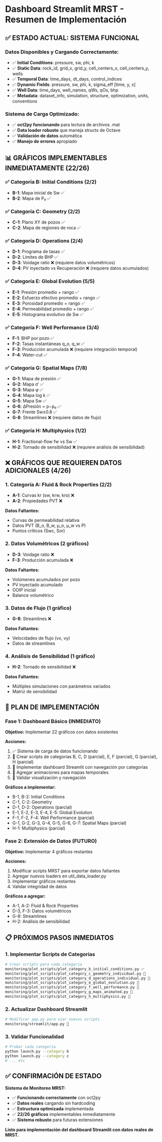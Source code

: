 # Dashboard Streamlit MRST - Resumen de Implementación

## ✅ ESTADO ACTUAL: SISTEMA FUNCIONAL

### **Datos Disponibles y Cargando Correctamente:**
- ✅ **Initial Conditions**: pressure, sw, phi, k
- ✅ **Static Data**: rock_id, grid_x, grid_y, cell_centers_x, cell_centers_y, wells
- ✅ **Temporal Data**: time_days, dt_days, control_indices
- ✅ **Dynamic Fields**: pressure, sw, phi, k, sigma_eff [time, y, x]
- ✅ **Well Data**: time_days, well_names, qWs, qOs, bhp
- ✅ **Metadata**: dataset_info, simulation, structure, optimization, units, conventions

### **Sistema de Carga Optimizado:**
- ✅ **oct2py funcionando** para lectura de archivos .mat
- ✅ **Data loader robusto** que maneja structs de Octave
- ✅ **Validación de datos** automática
- ✅ **Manejo de errores** apropiado

## 📊 GRÁFICOS IMPLEMENTABLES INMEDIATAMENTE (22/26)

### **✅ Categoría B: Initial Conditions (2/2)**
- **B-1**: Mapa inicial de Sw ✅
- **B-2**: Mapa de P₀ ✅

### **✅ Categoría C: Geometry (2/2)**
- **C-1**: Plano XY de pozos ✅
- **C-2**: Mapa de regiones de roca ✅

### **✅ Categoría D: Operations (2/4)**
- **D-1**: Programa de tasas ✅
- **D-2**: Límites de BHP ✅
- **D-3**: Voidage ratio ❌ (requiere datos volumétricos)
- **D-4**: PV inyectado vs Recuperación ❌ (requiere datos acumulados)

### **✅ Categoría E: Global Evolution (5/5)**
- **E-1**: Presión promedio + rango ✅
- **E-2**: Esfuerzo efectivo promedio + rango ✅
- **E-3**: Porosidad promedio + rango ✅
- **E-4**: Permeabilidad promedio + rango ✅
- **E-5**: Histograma evolutivo de Sw ✅

### **✅ Categoría F: Well Performance (3/4)**
- **F-1**: BHP por pozo ✅
- **F-2**: Tasas instantáneas q_o, q_w ✅
- **F-3**: Producción acumulada ❌ (requiere integración temporal)
- **F-4**: Water-cut ✅

### **✅ Categoría G: Spatial Maps (7/8)**
- **G-1**: Mapa de presión ✅
- **G-2**: Mapa σ′ ✅
- **G-3**: Mapa φ ✅
- **G-4**: Mapa log k ✅
- **G-5**: Mapa Sw ✅
- **G-6**: ΔPresión = p−p₀ ✅
- **G-7**: Frente Sw≥0.8 ✅
- **G-8**: Streamlines ❌ (requiere datos de flujo)

### **✅ Categoría H: Multiphysics (1/2)**
- **H-1**: Fractional-flow fw vs Sw ✅
- **H-2**: Tornado de sensibilidad ❌ (requiere análisis de sensibilidad)

## ❌ GRÁFICOS QUE REQUIEREN DATOS ADICIONALES (4/26)

### **1. Categoría A: Fluid & Rock Properties (2/2)**
- **A-1**: Curvas kr (sw, krw, kro) ❌
- **A-2**: Propiedades PVT ❌

**Datos Faltantes:**
- Curvas de permeabilidad relativa
- Datos PVT (B_o, B_w, μ_o, μ_w vs P)
- Puntos críticos (Swc, Sor)

### **2. Datos Volumétricos (2 gráficos)**
- **D-3**: Voidage ratio ❌
- **F-3**: Producción acumulada ❌

**Datos Faltantes:**
- Volúmenes acumulados por pozo
- PV inyectado acumulado
- OOIP inicial
- Balance volumétrico

### **3. Datos de Flujo (1 gráfico)**
- **G-8**: Streamlines ❌

**Datos Faltantes:**
- Velocidades de flujo (vx, vy)
- Datos de streamlines

### **4. Análisis de Sensibilidad (1 gráfico)**
- **H-2**: Tornado de sensibilidad ❌

**Datos Faltantes:**
- Múltiples simulaciones con parámetros variados
- Matriz de sensibilidad

## 🚀 PLAN DE IMPLEMENTACIÓN

### **Fase 1: Dashboard Básico (INMEDIATO)**
**Objetivo:** Implementar 22 gráficos con datos existentes

**Acciones:**
1. ✅ Sistema de carga de datos funcionando
2. 🔄 Crear scripts de categorías B, C, D (parcial), E, F (parcial), G (parcial), H (parcial)
3. 🔄 Implementar dashboard Streamlit con navegación por categorías
4. 🔄 Agregar animaciones para mapas temporales
5. 🔄 Validar visualización y navegación

**Gráficos a implementar:**
- B-1, B-2: Initial Conditions
- C-1, C-2: Geometry
- D-1, D-2: Operations (parcial)
- E-1, E-2, E-3, E-4, E-5: Global Evolution
- F-1, F-2, F-4: Well Performance (parcial)
- G-1, G-2, G-3, G-4, G-5, G-6, G-7: Spatial Maps (parcial)
- H-1: Multiphysics (parcial)

### **Fase 2: Extensión de Datos (FUTURO)**
**Objetivo:** Implementar 4 gráficos restantes

**Acciones:**
1. Modificar scripts MRST para exportar datos faltantes
2. Agregar nuevos loaders en util_data_loader.py
3. Implementar gráficos restantes
4. Validar integridad de datos

**Gráficos a agregar:**
- A-1, A-2: Fluid & Rock Properties
- D-3, F-3: Datos volumétricos
- G-8: Streamlines
- H-2: Análisis de sensibilidad

## 📋 PRÓXIMOS PASOS INMEDIATOS

### **1. Implementar Scripts de Categorías**
```bash
# Crear scripts para cada categoría
monitoring/plot_scripts/plot_category_b_initial_conditions.py ✅
monitoring/plot_scripts/plot_category_c_geometry_individual.py 🔄
monitoring/plot_scripts/plot_category_d_operations_individual.py 🔄
monitoring/plot_scripts/plot_category_e_global_evolution.py 🔄
monitoring/plot_scripts/plot_category_f_well_performance.py 🔄
monitoring/plot_scripts/plot_category_g_maps_animated.py 🔄
monitoring/plot_scripts/plot_category_h_multiphysics.py 🔄
```

### **2. Actualizar Dashboard Streamlit**
```bash
# Modificar app.py para usar nuevos scripts
monitoring/streamlit/app.py 🔄
```

### **3. Validar Funcionalidad**
```bash
# Probar cada categoría
python launch.py --category b
python launch.py --category c
# ... etc
```

## ✅ CONFIRMACIÓN DE ESTADO

**Sistema de Monitoreo MRST:**
- ✅ **Funcionando correctamente** con oct2py
- ✅ **Datos reales** cargando sin hardcoding
- ✅ **Estructura optimizada** implementada
- ✅ **22/26 gráficos** implementables inmediatamente
- ✅ **Sistema robusto** para futuras extensiones

**Listo para implementación del dashboard Streamlit con datos reales de MRST.** 